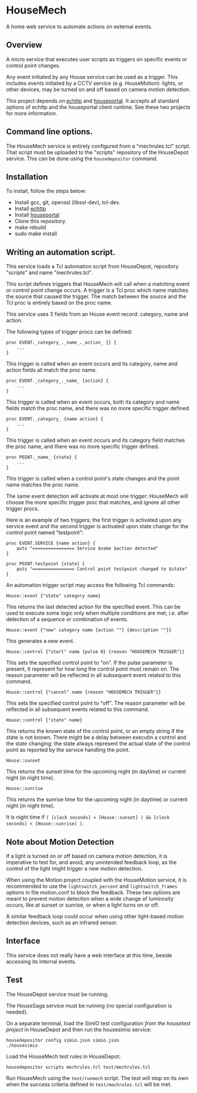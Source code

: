 # HouseMech

A home web service to automate actions on external events.

## Overview

A micro service that executes user scripts as triggers on specific events or control point changes.

Any event initiated by any House service can be used as a trigger. This includes events initiated by a CCTV service (e.g. HouseMotion): lights, or other devices, may be turned on and off based on camera motion detection.

This project depends on [echttp](https://github.com/pascal-fb-martin/echttp) and [houseportal](https://github.com/pascal-fb-martin/houseportal). It accepts all standard options of echttp and the houseportal client runtime. See these two projects for more information.

## Command line options.

The HouseMech service is entirely configured from a "mechrules.tcl" script. That script must be uploaded to the "scripts" repository of the HouseDepot service. This can be done using the `housedepositor` command.

## Installation

To install, follow the steps below:

* Install gcc, git, openssl (libssl-dev), tcl-dev.
* Install [echttp](https://github.com/pascal-fb-martin/echttp)
* Install [houseportal](https://github.com/pascal-fb-martin/houseportal)
* Clone this repository.
* make rebuild
* sudo make install

## Writing an automation script.

This service loads a Tcl automation script from HouseDepot, repository "scripts" and name "mechrules.tcl".

This script defines triggers that HouseMech will call when a matching event or control point change occurs. A trigger is a Tcl proc which name matches the source that caused the trigger. The match between the source and the Tcl proc is entirely based on the proc name.

This service uses 3 fields from an House event record: category, name and action.

The following types of trigger procs can be defined:

```
proc EVENT._category_._name_._action_ {} {
    ...
}
```
This trigger is called when an event occurs and its category, name and action fields all match the proc name.

```
proc EVENT._category_._name_ {action} {
    ...
}
```
This trigger is called when an event occurs, both its category and name fields match the proc name, and there was no more specific trigger defined.

```
proc EVENT._category_ {name action} {
    ...
}
```
This trigger is called when an event occurs and its category field matches the proc name, and there was no more specific trigger defined.

```
proc POINT._name_ {state} {
    ...
}
```
This trigger is called when a control point's state changes and the point name matches the proc name.

The same event detection will activate at most one trigger: HouseMech will choose the more specific trigger proc that matches, and ignore all other trigger procs.

Here is an example of two triggers; the first trigger is activated upon any service event and the second trigger is activated upon state change for the control point named "testpoint":
```
proc EVENT.SERVICE {name action} {
    puts "================ Service $name $action detected"
}

proc POINT.testpoint {state} {
    puts "================ Control point testpoint changed to $state"
}
```

An automation trigger script may access the following Tcl commands:

```
House::event {"state" category name}
```
This returns the last detected action for the specified event. This can be used to execute some logic only when multiple conditions are met, i.e. after detection of a sequence or combination of events.

```
House::event {"new" category name {action ""} {description ""}}
```
This generates a new event.

```
House::control {"start" name {pulse 0} {reason "HOUSEMECH TRIGGER"}}
```
This sets the specified control point to "on". If the pulse parameter is present, it represent for how long the control point must remain on. The reason parameter will be reflected in all subsequent event related to this command.

```
House::control {"cancel" name {reason "HOUSEMECH TRIGGER"}}
```
This sets the specified control point to "off". The reason parameter will be reflected in all subsequent events related to this command.

```
House::control {"state" name}
```
This returns the known state of the control point, or an empty string if the state is not known. There might be a delay between executin a control and the state changing: the state always represent the actual state of the control point as reported by the service handling the point.

```
House::sunset
```
This returns the sunset time for the upcoming night (in daytime) or current night (in night time).

```
House::sunrise
```
This returns the sunrise time for the upcoming night (in daytime) or current night (in night time).

It is night time if `( [clock seconds] > [House::sunset] ) && [clock seconds] < [House::sunrise] )`.

## Note about Motion Detection

If a light is turned on or off based on camera motion detection, it is imperative to test for, and avoid, any unintended feedback loop, as the control of the light might trigger a new motion detection.

When using the Motion project coupled with the HouseMotion service, it is recommended to use the `lightswitch_percent` and `lightswitch_frames` options in file motion.conf to block the feedback. These two options are meant to prevent motion detection when a wide change of luminosity occurs, like at sunset or sunrise, or when a light turns on or off.

A similar feedback loop could occur when using other light-based motion detection devices, such as an infrared sensor.

## Interface

This service does not really have a web interface at this time, beside accessing its internal events.

## Test

The HouseDepot service must be running.

The HouseSaga service must be running (no special configuration is needed).

On a separate terminal, load the SimIO test configuration _from the housetest project_ in HouseDepot and then run the housesimio service:
```
housedepositor config simio.json simio.json
./housesimio
```

Load the HouseMech test rules in HouseDepot:
```
housedepositor scripts mechrules.tcl test/mechrules.tcl
```

Run HouseMech using the `test/runmech` script. The test will stop on its own when the success criteria defined in `test/mechrules.tcl` will be met.

